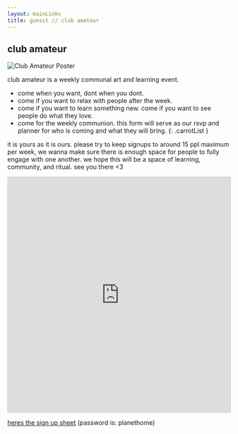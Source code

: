 ```yaml
---
layout: mainLinks
title: guesst // club amateur
---
```


## club amateur

<img src="https://files.guesst.net/file/guesst-files/misc-web-images/club-amateur-poster.jpeg" alt="Club Amateur Poster" class="blogImage">


club amateur is a weekly communal art and learning event.
- come when you want, dont when you dont. 
- come if you want to relax with people after the week.
- come if you want to learn something new. come if you want to see people do what they love.
- come for the weekly communion. this form will serve as our rsvp and planner for who is coming and what they will bring.
{: .carrotList }

it is yours as it is ours. please try to keep signups to around 15 ppl maximum per week, we wanna make sure there is enough space for people to fully engage with one another. we hope this will be a space of learning, community, and ritual. see you there <3

<iframe class="airtable-embed" src="https://airtable.com/embed/appLKheCnPwzGQm3g/shrddVoybMIpSJdBR?layout=card" frameborder="0" onmousewheel="" width="100%" height="533" style="background: transparent; border: 1px solid #ccc;"></iframe>

[heres the sign up sheet](https://airtable.com/appLKheCnPwzGQm3g/pagrcvEUwXel2vqYW/form) (password is: planethome)